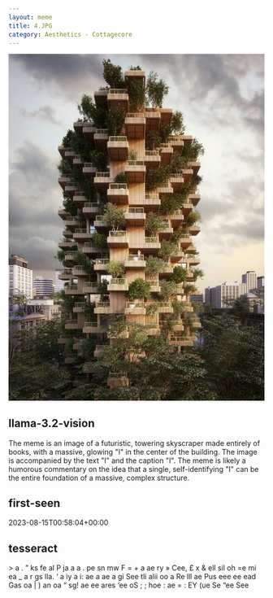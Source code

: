 ```yaml
---
layout: meme
title: 4.JPG
category: Aesthetics - Cottagecore
---
```


<div markdown="0"><a href="4.JPG"><img class="photo" src="4.JPG" /></a>

<h2>llama-3.2-vision</h2>
<p title="Llama-3.2-11B is a really good model that probably gets the visual details right but doesn't understand literary or media references, and often fails to accurately represent the physical arrangement of objects and the implied relationships between the objects.">The meme is an image of a futuristic, towering skyscraper made entirely of books, with a massive, glowing &quot;I&quot; in the center of the building. The image is accompanied by the text &quot;I&quot; and the caption &quot;I&quot;. The meme is likely a humorous commentary on the idea that a single, self-identifying &quot;I&quot; can be the entire foundation of a massive, complex structure.</p>

<h2>first-seen</h2>
<p title="Because Git doesn't preserve file modification times, this metadata file contains the file's modification time when it was added to the library.">2023-08-15T00:58:04+00:00</p>

<h2>tesseract</h2>
<p title="Tesseract is often terrible and just gives a lot of nonsense characters, but it used to be the state of the art, and usually it is better at correctly representing text than llama-3.2-vision-11b.">&gt; a . ” ks fe al P ja a a . pe sn mw F = + a ae ry » Cee, £ x &amp; ell sil oh =e mi ea _ a r gs lla. ‘ a iy a i: ae a ae a gi See tli alii oo a Re lll ae Pus eee ee ead Gas oa | ) an oa “ sg! ae ee ares ‘ee oS ; ; hoe : ae = : EY (ue Se “ee See</p>

</div>

